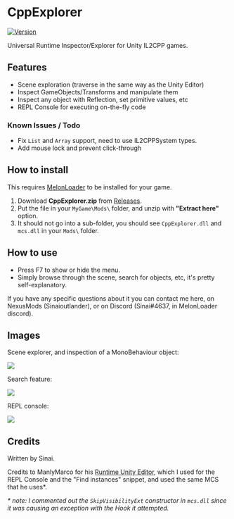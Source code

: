 # CppExplorer

[![Version](https://img.shields.io/badge/MelonLoader-0.2.6-green.svg)]()

Universal Runtime Inspector/Explorer for Unity IL2CPP games.

## Features
* Scene exploration (traverse in the same way as the Unity Editor)
* Inspect GameObjects/Transforms and manipulate them
* Inspect any object with Reflection, set primitive values, etc
* REPL Console for executing on-the-fly code

### Known Issues / Todo
* Fix `List` and `Array` support, need to use IL2CPPSystem types.
* Add mouse lock and prevent click-through

## How to install

This requires [MelonLoader](https://github.com/HerpDerpinstine/MelonLoader) to be installed for your game.

1. Download <b>CppExplorer.zip</b> from [Releases](https://github.com/sinaioutlander/CppExplorer/releases).
2. Put the file in your `MyGame\Mods\` folder, and unzip with <b>"Extract here"</b> option.
3. It should not go into a sub-folder, you should see `CppExplorer.dll` and `mcs.dll` in your `Mods\` folder.

## How to use

* Press F7 to show or hide the menu.
* Simply browse through the scene, search for objects, etc, it's pretty self-explanatory.

If you have any specific questions about it you can contact me here, on NexusMods (Sinaioutlander), or on Discord (Sinai#4637, in MelonLoader discord).

## Images

Scene explorer, and inspection of a MonoBehaviour object:

[![](https://i.imgur.com/Yxizwcz.png)](https://i.imgur.com/Yxizwcz.png)

Search feature:

[![](https://i.imgur.com/F9ZfMvz.png)](https://i.imgur.com/F9ZfMvz.png)


REPL console:

[![](https://i.imgur.com/14Dbtf8.png)](https://i.imgur.com/14Dbtf8.png)

## Credits

Written by Sinai.

Credits to ManlyMarco for his [Runtime Unity Editor](https://github.com/ManlyMarco/RuntimeUnityEditor), which I used for the REPL Console and the "Find instances" snippet, and used the same MCS that he uses*.

<i>* note: I commented out the `SkipVisibilityExt` constructor in `mcs.dll` since it was causing an exception with the Hook it attempted.</i>
